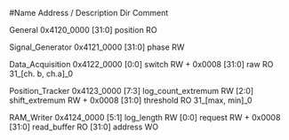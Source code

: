 #Name                Address / Description   Dir    Comment

General             0x4120_0000
    [31:0]          position                RO

Signal_Generator    0x4121_0000
    [31:0]          phase                   RW

Data_Acquisition    0x4122_0000
    [0:0]           switch                  RW
    + 0x0008
    [31:0]          raw                     RO      31_[ch. b, ch.a]_0

Position_Tracker    0x4123_0000
    [7:3]           log_count_extremum      RW
    [2:0]           shift_extremum          RW
    + 0x0008
    [31:0]          threshold               RO      31_[max, min]_0

RAM_Writer          0x4124_0000
    [5:1]           log_length              RW
    [0:0]           request                 RW
    + 0x0008
    [31:0]          read_buffer             RO
    [31:0]          address                 WO